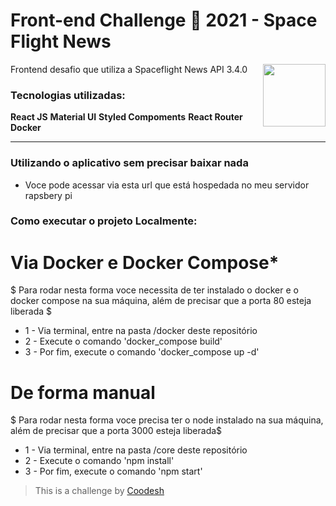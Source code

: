# Front-end Challenge 🏅 2021 - Space Flight News

Frontend desafio que utiliza a Spaceflight News API  3.4.0 
<img  align="right" width="100" src="https://www.pngitem.com/pimgs/m/664-6644509_icon-react-js-logo-hd-png-download.png">


### Tecnologias utilizadas: 




<p align="left">
 <strong>React JS</strong> <strong>Material UI</strong>  <strong>Styled Compoments</strong> <strong>React Router</strong> <strong>Docker</strong>


</p>

<hr>

### Utilizando o aplicativo sem precisar baixar nada

* Voce pode acessar via esta url que está hospedada no meu servidor rapsbery pi
### Como executar o projeto Localmente:

# Via Docker e Docker Compose*
$ Para rodar nesta forma voce necessita de ter instalado o docker e o docker compose na sua máquina, além de precisar que a porta 80 esteja liberada $
* 1 - Via terminal, entre na pasta /docker deste repositório
* 2 - Execute o comando 'docker_compose build'
* 3 - Por fim, execute o comando 'docker_compose up -d'

# De forma manual
$ Para rodar nesta forma voce precisa ter o node instalado na sua máquina, além de precisar que a porta 3000 esteja liberada$
* 1 - Via terminal, entre na pasta /core deste repositório
* 2 - Execute o comando 'npm install'
* 3 - Por fim, execute  o comando 'npm start'



>  This is a challenge by [Coodesh](https://coodesh.com/)
